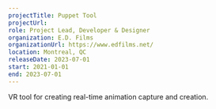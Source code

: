 ```yaml
---
projectTitle: Puppet Tool
projectUrl:
role: Project Lead, Developer & Designer
organization: E.D. Films
organizationUrl: https://www.edfilms.net/
location: Montreal, QC
releaseDate: 2023-07-01
start: 2021-01-01
end: 2023-07-01
---
```


VR tool for creating real-time animation capture and creation.
